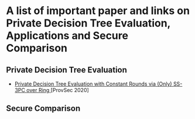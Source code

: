 # A list of important paper and links on Private Decision Tree Evaluation, Applications and Secure Comparison

## Private Decision Tree Evaluation

* [Private Decision Tree Evaluation with Constant Rounds via (Only) SS-3PC over Ring
](https://dl.acm.org/doi/abs/10.1007/978-3-030-62576-4_15) [ProvSec 2020]

## Secure Comparison

